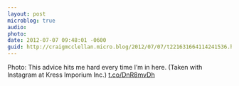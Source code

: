 ```yaml
---
layout: post
microblog: true
audio: 
photo: 
date: 2012-07-07 09:48:01 -0600
guid: http://craigmcclellan.micro.blog/2012/07/07/t221631664114241536.html
---
```

Photo: This advice hits me hard every time I’m in here. (Taken with Instagram at Kress Imporium Inc.) [t.co/DnR8mvDh](http://t.co/DnR8mvDh)
